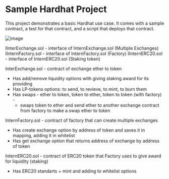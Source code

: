 # Sample Hardhat Project

This project demonstrates a basic Hardhat use case. It comes with a sample contract, a test for that contract, and a script that deploys that contract.

![image](https://user-images.githubusercontent.com/53579504/186846580-097676e3-ba46-4c59-9017-1af4e7d02df3.png)

IInterExchange.sol - interface of InternExchange.sol (Multiple Exchanges)
IInternFactory.sol - interface of InternFactory.sol (Factory)
IInternERC20.sol - interface of InternERC20.sol (Staking token)

InterExchange.sol - contract of exchange ether to token
- Has add/remove liquidity options with giving staking award for its providing
- Has LP-tokens options: to send, to revieve, to mint, to burn them
- Has swaps - ether to token, token to ether, 
    token to token (with factory) -
    - swaps token to ether and send ether to another exchange contract from factory to make a swap ether to token

InternFactory.sol - contract of factory that can create multiple exchanges
- Has create exchange option by address of token and saves it in mapping, adding it in whitelist
- Has get exchange option that returns address of exchange by address of token

InternERC20.sol - contract of ERC20 token that Factory uses to give award for liquidity (staking)
- Has ERC20 standarts + mint and adding to whitelist options
